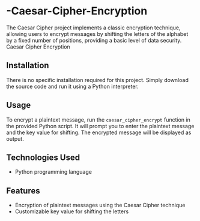 # -Caesar-Cipher-Encryption
The Caesar Cipher project implements a classic encryption technique, allowing users to encrypt messages by shifting the letters of the alphabet by a fixed number of positions, providing a basic level of data security.
Caesar Cipher Encryption

## Installation

There is no specific installation required for this project. Simply download the source code and run it using a Python interpreter.

## Usage

To encrypt a plaintext message, run the `caesar_cipher_encrypt` function in the provided Python script. It will prompt you to enter the plaintext message and the key value for shifting. The encrypted message will be displayed as output.

## Technologies Used

- Python programming language

## Features

- Encryption of plaintext messages using the Caesar Cipher technique
- Customizable key value for shifting the letters
